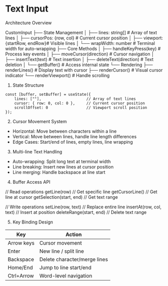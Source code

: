 # Text Input

Architecture Overview

CustomInput
├── State Management
│   ├── lines: string[]             # Array of text lines
│   ├── cursorPos: {row, col}       # Current cursor position
│   ├── viewport: {startRow, endRow}# Visible lines
│   └── wrapWidth: number           # Terminal width for auto-wrapping
├── Core Methods
│   ├── handleKeyPress(key)         # Process key events
│   ├── moveCursor(direction)       # Cursor navigation
│   ├── insertText(text)            # Text insertion
│   ├── deleteText(direction)       # Text deletion
│   └── getBuffer()                 # Access internal state
└── Rendering
├── renderLines()               # Display text with cursor
├── renderCursor()              # Visual cursor indicator
└── renderViewport()            # Handle scrolling

1. State Structure

```
const [buffer, setBuffer] = useState({
	lines: [""],                    // Array of text lines
	cursor: { row: 0, col: 0 },     // Current cursor position
	scrollOffset: 0                 // Viewport scroll position
});
```

2. Cursor Movement System

- Horizontal: Move between characters within a line
- Vertical: Move between lines, handle line length differences
- Edge Cases: Start/end of lines, empty lines, line wrapping

3. Multi-line Text Handling

- Auto-wrapping: Split long text at terminal width
- Line breaking: Insert new lines at cursor position
- Line merging: Handle backspace at line start

4. Buffer Access API

// Read operations
getLine(row)          // Get specific line
getCursorLine()       // Get line at cursor
getSelection(start, end) // Get text range

// Write operations
setLine(row, text)    // Replace entire line
insertAt(row, col, text) // Insert at position
deleteRange(start, end) // Delete text range

5. Key Binding Design

| Key        | Action                       |
|------------|------------------------------|
| Arrow keys | Cursor movement              |
| Enter      | New line / split line        |
| Backspace  | Delete character/merge lines |
| Home/End   | Jump to line start/end       |
| Ctrl+Arrow | Word-level navigation        |
